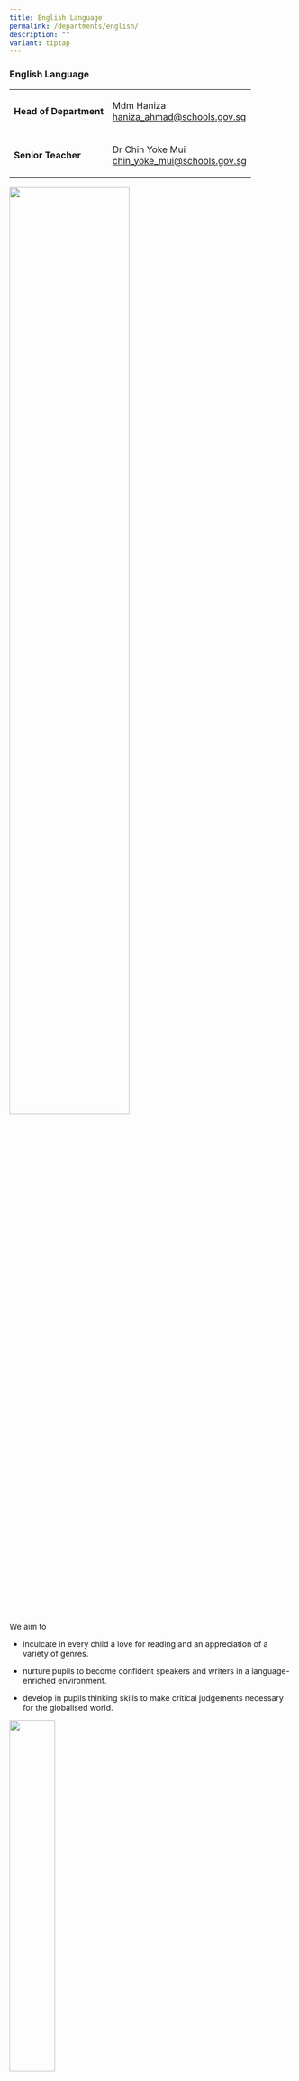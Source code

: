```yaml
---
title: English Language
permalink: /departments/english/
description: ""
variant: tiptap
---
```

<h3><strong>English Language</strong></h3>
<table style="minWidth: 50px">
<colgroup>
<col>
<col>
</colgroup>
<tbody>
<tr>
<td rowspan="1" colspan="1">
<p><strong>Head of Department</strong>
</p>
</td>
<td rowspan="1" colspan="1">
<p>Mdm Haniza
<br><a href="mailto:haniza_ahmad@schools.gov.sg" rel="noopener noreferrer nofollow" target="_blank">haniza_ahmad@schools.gov.sg</a>
</p>
</td>
</tr>
<tr>
<td rowspan="1" colspan="1">
<p><strong>Senior Teacher</strong>
</p>
</td>
<td rowspan="1" colspan="1">
<p>Dr Chin Yoke Mui
<br><a href="mailto:chin_yoke_mui@schools.gov.sg" rel="noopener noreferrer nofollow" target="_blank">chin_yoke_mui@schools.gov.sg</a>
</p>
</td>
</tr>
</tbody>
</table>
<p></p>
<div class="isomer-image-wrapper">
<img style="width:65%" height="auto" width="100%" src="/images/department%20objectives.jpg">
</div>
<p>We aim to</p>
<ul>
<li>
<p>inculcate in every child a love for reading and an appreciation of a variety
of genres.</p>
</li>
<li>
<p>nurture pupils to become confident speakers and writers in a language-enriched
environment.</p>
</li>
<li>
<p>develop in pupils thinking skills to make critical judgements necessary
for the globalised world.</p>
</li>
</ul>
<div class="isomer-image-wrapper">
<img style="width:40%" height="auto" width="100%" src="/images/programmes.png">
</div>
<p>1. <strong>St</strong>rategies for <strong>E</strong>nglish <strong>L</strong>anguage <strong>L</strong>earning <strong>A</strong>nd <strong>R</strong>eading <strong>(STELLAR)</strong>
</p>
<div class="isomer-image-wrapper">
<img style="width:30%" height="auto" width="100%" src="/images/english0.jpg">
</div>
<div class="isomer-image-wrapper">
<img style="width:51%" height="auto" width="100%" src="/images/english1.jpg">
</div>
<p>The STELLAR Curriculum aims to:</p>
<p>strengthen both language and reading skills as well as promote a positive
attitude towards reading in the foundational years through a variety of
learner-centred and developmentally appropriate pedagogical approaches
using age-appropriate authentic children's literature.</p>
<p>The STELLAR pedagogic model for&nbsp;<strong>lower</strong>&nbsp;primary
is made up of three major teaching strategies:</p>
<ul>
<li>
<p>Shared Book Approach (SBA)</p>
</li>
<li>
<p>Modified Language Experience Approach (MLEA)</p>
</li>
<li>
<p>Learning Centres (LC)</p>
</li>
</ul>
<p>The STELLAR pedagogic model for&nbsp;<strong>upper</strong>&nbsp;primary
is made up of three major teaching strategies:</p>
<ul>
<li>
<p>Sustained Silent Reading (SSR) (Supported Reading, KWL, Retelling)</p>
</li>
<li>
<p>Writing Process Cycle (WPC)</p>
</li>
<li>
<p>Differentiated Instruction (DI)</p>
</li>
</ul>
<h5><strong>2. EL Fiesta</strong></h5>
<div class="isomer-image-wrapper">
<img style="width:25%" height="auto" width="100%" src="/images/english2.jpg">
</div>
<p>The Language Fiesta, a month-long event featuring a variety of activities,
is organised to help pupils to&nbsp;learn the English Language in a fun
way. It is in line with the national Speak Good English Movement, with
the objective of encouraging pupils to use grammatically correct&nbsp;English
that is universally understood. Throughout April, all pupils are involved
in a host of engaging EL activities at every level to&nbsp;raise awareness
of the importance of English Language, and&nbsp;encourage pupils to continue
to&nbsp;speak and write standard English&nbsp;throughout the year.</p>
<div class="isomer-image-wrapper">
<img style="width:35%" height="auto" width="100%" src="/images/english3.jpg">
</div>
<p>Various fun and meaningful activities are organised, which include Oratorical
Contest, Reader's Theatre, Choral Reading, Spelling Bee, quizzes and games.
English game booths, designed and conducted by the EL Club members and
EL Ambassadors feature fun language games for the pupils to play during
recess.</p>
<div class="isomer-image-wrapper">
<img style="width:75%" height="auto" width="100%" src="/images/english4.jpg">
</div>
<p>Characters from popular children’s books also come alive, such as Pinocchio
and Little Red Riding Hood, as they mingle among the Peiying students and
converse about their storybook roles.</p>
<div class="isomer-image-wrapper">
<img style="width:75%" height="auto" width="100%" src="/images/english5.jpg">
</div>
<h5><strong>3. Extended Reading Programme</strong></h5>
<p>A variety of interesting books have been provided for all levels in the
school. These books are found in the classroom library corners, where the
English Ambassadors will coordinate the loaning of books borrowed.</p>
<div class="isomer-image-wrapper">
<img style="width:45%" height="auto" width="100%" src="/images/english6.jpg">
</div>
<p>The programme is pegged with the TicTacToe reading activity, which encourages
pupils to complete a set of connection activities. These connection activities
(such as designing a poster of the book read and writing a letter to the
main character) are designed to provide differentiation for learning abilities
and interests of pupils.</p>
<h5><strong>4. Little Red Dot</strong></h5>
<div class="isomer-image-wrapper">
<img style="width:45%" height="auto" width="100%" src="/images/english7.jpg">
</div>
<p>The subscription of the newspaper The Straits Times and its supplement,
Little Red Dot, ensure that P4 &amp; P5 pupils are exposed to current affairs
and expository writing throughout the year.&nbsp;</p>
<p>There is an enhancement of grammar and vocabulary through exposure to
the various articles targeted at the primary school pupils. National Education
messages are also infused into the EL lessons through the discussion of
topics highlighted in every issue.</p>
<h5><strong>5. Let's Read Programme</strong></h5>
<div class="isomer-image-wrapper">
<img style="width: 100%" height="auto" width="100%" alt="" src="/images/english8.jpg">
</div>
<p>The Reading Programme gives exposure to P1, P2 and P3 pupils to a wide
variety of text types, such as storybooks and magazines. It promotes reading
and fosters a love of books and literature through motivating stories.</p>
<h5><strong>6. Media Resource Library (MRL) - READ @ Peiying</strong></h5>
<div class="isomer-image-wrapper">
<img style="width:55%" height="auto" width="100%" src="/images/english9.png">
</div>
<p>READ @ Peiying refers to&nbsp;<strong>R</strong>eading&nbsp;<strong>E</strong>xtensively&nbsp;<strong>A</strong>ids
Un<strong>D</strong>erstanding both in and out of the classrooms. The MRL
believes in the whole-school approach to develop a school-wide reading
culture, so students would need access to a wide variety of books and school-wide
programmes, and initiatives should be made available with a structured
time set aside to allow for reading for pleasure.</p>
<div class="isomer-image-wrapper">
<img style="width:55%" height="auto" width="100%" src="/images/english10.jpg">
</div>
<p>These initiatives include</p>
<ul data-tight="true" class="tight">
<li>
<p>providing ERP books for their class libraries</p>
</li>
<li>
<p>Pocket-Size Programmes on various genres</p>
</li>
<li>
<p>Guest Readers who conduct storytelling for P1 to P3</p>
</li>
<li>
<p>Organising a Mobile Library every month at the canteen</p>
</li>
</ul>
<p>The school also partners with public libraries to conduct reading activities.</p>
<h5><strong>7. Collaborations</strong></h5>
<p>As part of the school’s whole school approach to develop to a school-wide
reading culture, it collaborates with the National Library Board (NLB)
to promote a love for reading.</p>
<p>Among the activities conducted throughout the year are:</p>
<ul data-tight="true" class="tight">
<li>
<p>Book 2 Go – Mass Borrowing of books</p>
</li>
<li>
<p>Book Buzz – Book talks conducted by librarians during assembly</p>
</li>
<li>
<p>Storytelling sessions by the librarians for P1 to P3 classes</p>
</li>
<li>
<p>Book Bugs</p>
</li>
<li>
<p>Reading Interest Profile</p>
</li>
<li>
<p>Read Rail</p>
</li>
<li>
<p>Teachers’ Workshop - storytelling techniques, NLB’s eResources, eBooks</p>
</li>
</ul>
<div class="isomer-image-wrapper">
<img style="width:49.5%" height="auto" width="100%" src="/images/english11.jpg">
</div>
<div class="isomer-image-wrapper">
<img style="width:31.5%" height="auto" width="100%" src="/images/english12.jpg">
</div>
<p>The school also collaborates with other schools in the cluster&nbsp;to
conduct workshops for students such as digital storytelling using software
such as Newsmaker.</p>
<h5><strong>8. Intervention Programmes</strong></h5>
<div class="isomer-image-wrapper">
<img style="width:35%" height="auto" width="100%" src="/images/english13.jpg">
</div>
<p>(a) Learning Support Programme (LSP)
<br>It is an early intervention programme aimed at providing additional support
to students who enter Primary 1 lacking developmentally appropriate English
language and literacy skills. Its objective is to equip these students
with basic reading and spelling skills.</p>
<p>(b) Reading Remediation Programme (RRP)
<br>The Reading Remediation Programme (RRP) is an additional literacy support
programme implemented at P3 and P4 to support students with reading difficulties
but who do not have dyslexia.</p>
<p>(c) School Dyslexic Remediation (SDR)
<br>The School-based Dyslexia Remediation (SDR) Programme enables students
to become strategic decoders and spellers, flexible in the use of different
strategies. It equips students with decoding and spelling strategies, and
internalise these strategies which they would use through practice.</p>
<h5><strong>9. P3 and P4 Enrichment Programme</strong></h5>
<p>With the aim of promoting oracy among students, the English department
conducted several enrichment workshops for Primary 3 and Primary 4 students.</p>
<p>Primary 3 students were engaged in Readers’ Theatre, which helped them
to learn to express themselves appropriately, confidently, clearly, eloquently
and expressively. They were also taught a variety of vocal techniques to
present their stories.</p>
<p>Primary 4 students had the opportunity to do Public Speaking, which helped
them to learn the right public speaking skills in order to become an empathetic
and effective communicator. The workshop also helped them gain confidence
and motivation in delivering a narrative through positive reinforcement.</p>
<div class="iframe-wrapper">
<iframe height="350" width="600" allowfullscreen="true" frameborder="0" src="https://docs.google.com/presentation/d/e/2PACX-1vT3meONARLFTyN6xQasNysTQXhDZZ2eTME6mGRQk5KLzPgvnFB8ndCYh47uOG3TT3oEGRP1MqEPGPx8/embed?start=false&amp;loop=false&amp;delayms=3000"></iframe>
</div>
<p></p>
<div class="isomer-image-wrapper">
<img style="width:40%" height="auto" width="100%" src="/images/useful%20links.png">
</div>
<p>1)&nbsp;<a href="https://www.goodenglish.org.sg/" rel="noopener noreferrer nofollow" target="_blank">Speak Good English Movement</a>
</p>
<p>2)&nbsp;<a href="http://www.stellarliteracy.sg/" rel="noopener noreferrer nofollow" target="_blank">STELLAR</a>
</p>
<p>3)&nbsp;<a href="http://www.nlb.gov.sg/" rel="noopener noreferrer nofollow" target="_blank">National Library Board</a>
</p>
<p>4)&nbsp;<a href="https://schoolibrary.moe.edu.sg/peiyingpri" rel="noopener noreferrer nofollow" target="_blank">Peiying Primary School Library</a>
</p>
<p>5)&nbsp;<a href="https://schoolibrary.moe.edu.sg/eresourcespri/cgi-bin/spydus.exe/MSGTRN/WPAC/HOME" rel="noopener noreferrer nofollow" target="_blank">School eResource Repository</a>
</p>
<p></p>
<h4><strong>Peiying Readers Card Templates</strong></h4>
<p>Click&nbsp;on the image below to download a copy of the Peiying Readers
Card Templates</p>
<div class="isomer-image-wrapper">
<img style="width: 50%;" height="auto" width="100%" alt="" src="/images/peiying readers template cover.png">
</div>
<p></p>